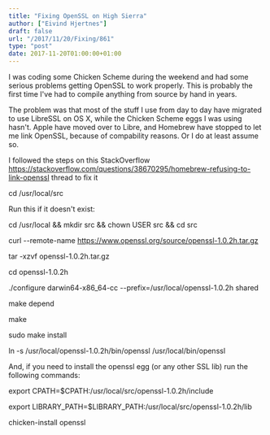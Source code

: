 ```yaml
---
title: "Fixing OpenSSL on High Sierra"
author: ["Eivind Hjertnes"]
draft: false
url: "/2017/11/20/Fixing/861"
type: "post"
date: 2017-11-20T01:00:00+01:00
---
```


I was coding some Chicken Scheme during the weekend and had some serious
problems getting OpenSSL to work properly. This is probably the first
time I've had to compile anything from source by hand in years.

The problem was that most of the stuff I use from day to day have
migrated to use LibreSSL on OS X, while the Chicken Scheme eggs I was
using hasn't. Apple have moved over to Libre, and Homebrew have stopped
to let me link OpenSSL, because of compability reasons. Or I do at least
assume so.

I followed the steps on this StackOverflow
<https://stackoverflow.com/questions/38670295/homebrew-refusing-to-link-openssl>
thread to fix it

cd /usr/local/src

Run this if it doesn't exist:

cd /usr/local && mkdir src && chown USER src && cd src

curl --remote-name
<https://www.openssl.org/source/openssl-1.0.2h.tar.gz>

tar -xzvf openssl-1.0.2h.tar.gz

cd openssl-1.0.2h

./configure darwin64-x86\_64-cc --prefix=/usr/local/openssl-1.0.2h shared

make depend

make

sudo make install

ln -s /usr/local/openssl-1.0.2h/bin/openssl /usr/local/bin/openssl

And, if you need to install the openssl egg (or any other SSL lib) run
the following commands:

export CPATH=$CPATH:/usr/local/src/openssl-1.0.2h/include

export LIBRARY\_PATH=$LIBRARY\_PATH:/usr/local/src/openssl-1.0.2h/lib

chicken-install openssl
